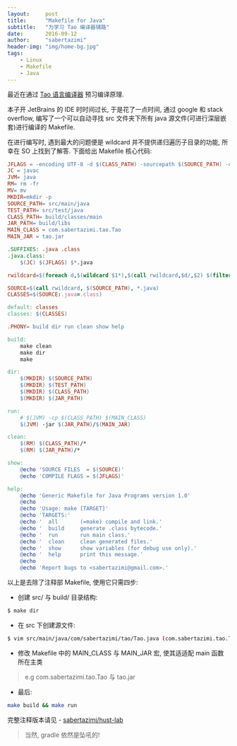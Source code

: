 ```yaml
---
layout:     post
title:      "Makefile for Java"
subtitle:   "为学习 Tao 编译器铺路"
date:       2016-09-12
author:     "sabertazimi"
header-img: "img/home-bg.jpg"
tags:
    - Linux
    - Makefile
    - Java
---
```


最近在通过 [Tao 语言编译器](https://www.gitbook.com/book/moskize91/write-a-compiler-step-by-step/details) 预习编译原理.

本子开 JetBrains 的 IDE 时时间过长, 于是花了一点时间, 通过 google 和 stack overflow, 编写了一个可以自动寻找 src 文件夹下所有 java 源文件(可进行深层嵌套)进行编译的 Makefile.

在进行编写时, 遇到最大的问题便是 wildcard 并不提供递归遍历子目录的功能, 所幸在 SO 上找到了解答. 下面给出 Makefile 核心代码:

```makefile
JFLAGS = -encoding UTF-8 -d $(CLASS_PATH) -sourcepath $(SOURCE_PATH) -classpath $(CLASS_PATH) -g
JC = javac
JVM= java
RM= rm -fr
MV= mv
MKDIR=mkdir -p
SOURCE_PATH= src/main/java
TEST_PATH= src/test/java
CLASS_PATH= build/classes/main
JAR_PATH= build/libs
MAIN_CLASS = com.sabertazimi.tao.Tao
MAIN_JAR = tao.jar

.SUFFIXES: .java .class
.java.class:
	$(JC) $(JFLAGS) $*.java

rwildcard=$(foreach d,$(wildcard $1*),$(call rwildcard,$d/,$2) $(filter $(subst *,%,$2),$d))

SOURCE=$(call rwildcard, $(SOURCE_PATH), *.java)
CLASSES=$(SOURCE:.java=.class)

default: classes
classes: $(CLASSES)

.PHONY= build dir run clean show help

build:
	make clean
	make dir
	make

dir:
	$(MKDIR) $(SOURCE_PATH)
	$(MKDIR) $(TEST_PATH)
	$(MKDIR) $(CLASS_PATH)
	$(MKDIR) $(JAR_PATH)

run:
	# $(JVM) -cp $(CLASS_PATH) $(MAIN_CLASS)
	$(JVM) -jar $(JAR_PATH)/$(MAIN_JAR)

clean:
	$(RM) $(CLASS_PATH)/*
	$(RM) $(JAR_PATH)/*

show:
	@echo 'SOURCE FILES  = $(SOURCE)'
	@echo 'COMPILE FLAGS = $(JFLAGS)'

help:
	@echo 'Generic Makefile for Java Programs version 1.0'
	@echo
	@echo 'Usage: make [TARGET]'
	@echo 'TARGETS:'
	@echo '  all       (=make) compile and link.'
	@echo '  build     generate .class bytecode.'
	@echo '  run       run main class.'
	@echo '  clean     clean generated files.'
	@echo '  show      show variables (for debug use only).'
	@echo '  help      print this message.'
	@echo
	@echo 'Report bugs to <sabertazimi@gmail.com>.'

```

以上是去除了注释部 Makefile, 使用它只需四步:

*   创建 src/ 与 build/ 目录结构:

```sh
$ make dir
```

*   在 src 下创建源文件:

```sh
$ vim src/main/java/com/sabertazimi/tao/Tao.java (com.sabertazimi.tao.Tao)
```

*   修改 Makefile 中的 MAIN_CLASS 与 MAIN_JAR 宏, 使其适适配 main 函数所在主类

> e.g com.sabertazimi.tao.Tao 与 tao.jar

*   最后:

```sh
make build && make run
```

完整注释版本请见 - [sabertazimi/hust-lab](https://github.com/sabertazimi/hust-lab/tree/master/compilers/tao)

> 当然, gradle 依然是坠吼的!

